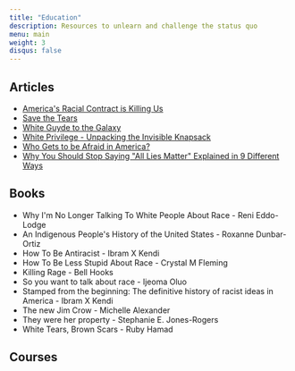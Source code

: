 ```yaml
---
title: "Education"
description: Resources to unlearn and challenge the status quo
menu: main
weight: 3
disqus: false
---
```


## Articles

* [America's Racial Contract is Killing Us](https://www.theatlantic.com/ideas/archive/2020/05/americas-racial-contract-showing/611389/)
* [Save the Tears](https://tatianamac.com/posts/save-the-tears)
* [White Guyde to the Galaxy](https://tatianamac.com/posts/white-guyde/)
* [White Privilege - Unpacking the Invisible Knapsack](http://convention.myacpa.org/houston2018/wp-content/uploads/2017/11/UnpackingTheKnapsack.pdf)
* [Who Gets to be Afraid in America?](https://www.theatlantic.com/ideas/archive/2020/05/ahmaud-arbery/611539/)
* [Why You Should Stop Saying "All Lies Matter" Explained in 9 Different Ways](https://www.vox.com/2016/7/11/12136140/black-all-lives-matter)

## Books

* Why I'm No Longer Talking To White People About Race - Reni Eddo-Lodge
* An Indigenous People's History of the United States - Roxanne Dunbar-Ortiz
* How To Be Antiracist - Ibram X Kendi
* How To Be Less Stupid About Race - Crystal M Fleming
* Killing Rage - Bell Hooks
* So you want to talk about race - Ijeoma Oluo
* Stamped from the beginning: The definitive history of racist ideas in America - Ibram X Kendi
* The new Jim Crow - Michelle Alexander
* They were her property - Stephanie E. Jones-Rogers
* White Tears, Brown Scars - Ruby Hamad

## Courses


